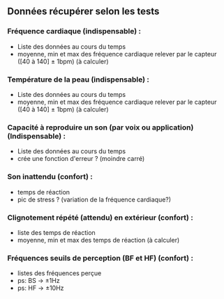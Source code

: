 ## Données récupérer selon les tests

### Fréquence cardiaque (indispensable) :

- Liste des données au cours du temps
- moyenne, min et max des fréquence cardiaque relever par le capteur ([40 à 140] ± 1bpm) (à calculer)

### Température de la peau (indispensable) :

- Liste des données au cours du temps
- moyenne, min et max des fréquence cardiaque relever par le capteur ([40 à 140] ± 1bpm) (à calculer)

### Capacité à reproduire un son (par voix ou application) (Indispensable) :

- Liste des données au cours du temps
- crée une fonction d'erreur ? (moindre carré)

### Son inattendu (confort) :

- temps de réaction
- pic de stress ? (variation de la fréquence cardiaque?)

### Clignotement répété (attendu) en extérieur (confort) :

- liste des temps de réaction
- moyenne, min et max des temps de réaction (à calculer)

### Fréquences seuils de perception (BF et HF) (confort) :

- listes des fréquences perçue 
- ps: BS -> ±1Hz 
- ps: HF -> ±10Hz

